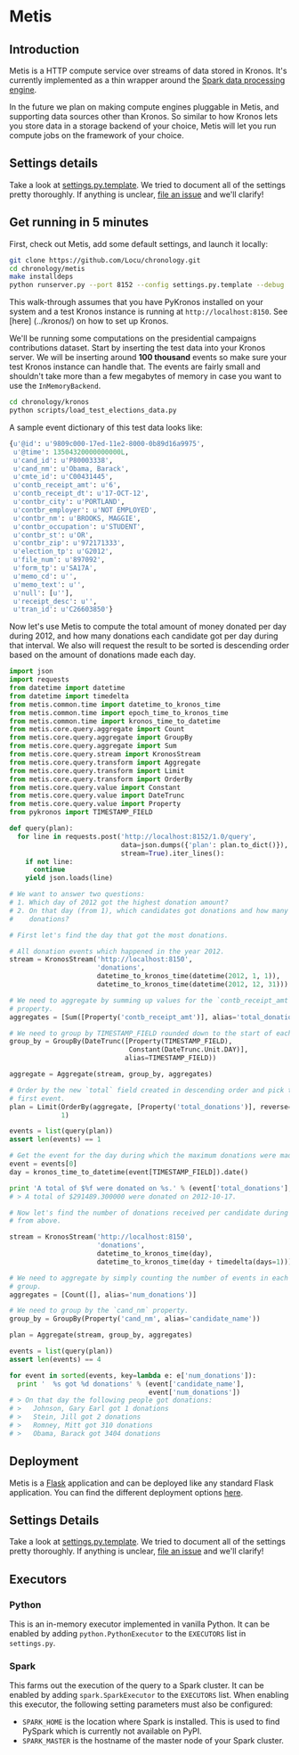 # Metis

## Introduction

Metis is a HTTP compute service over streams of data stored in Kronos. It's
currently implemented as a thin wrapper around the
[Spark data processing engine](http://spark.apache.org/).

In the future we plan on making compute engines pluggable in Metis, and
supporting data sources other than Kronos. So similar to how Kronos lets you
store data in a storage backend of your choice, Metis will let you run compute
jobs on the framework of your choice.

## Settings details

Take a look at [settings.py.template](settings.py.template).  We tried
to document all of the settings pretty thoroughly.  If anything is
unclear, [file an issue](../../../issues?state=open) and we'll clarify!

## Get running in 5 minutes

First, check out Metis, add some default settings, and launch it
locally:

```bash
git clone https://github.com/Locu/chronology.git
cd chronology/metis
make installdeps
python runserver.py --port 8152 --config settings.py.template --debug
```

This walk-through assumes that you have PyKronos installed on your system and
a test Kronos instance is running at `http://localhost:8150`. See [here]
(../kronos/) on how to set up Kronos.

We'll be running some computations on the presidential campaigns contributions
dataset. Start by inserting the test data into your Kronos server. We will be
inserting around **100 thousand** events so make sure your test Kronos instance
can handle that. The events are fairly small and shouldn't take more than a few
megabytes of memory in case you want to use the `InMemoryBackend`.

```bash
cd chronology/kronos
python scripts/load_test_elections_data.py
```

A sample event dictionary of this test data looks like:

```python
{u'@id': u'9809c000-17ed-11e2-8000-0b89d16a9975',
 u'@time': 13504320000000000L,
 u'cand_id': u'P80003338',
 u'cand_nm': u'Obama, Barack',
 u'cmte_id': u'C00431445',
 u'contb_receipt_amt': u'6',
 u'contb_receipt_dt': u'17-OCT-12',
 u'contbr_city': u'PORTLAND',
 u'contbr_employer': u'NOT EMPLOYED',
 u'contbr_nm': u'BROOKS, MAGGIE',
 u'contbr_occupation': u'STUDENT',
 u'contbr_st': u'OR',
 u'contbr_zip': u'972171333',
 u'election_tp': u'G2012',
 u'file_num': u'897092',
 u'form_tp': u'SA17A',
 u'memo_cd': u'',
 u'memo_text': u'',
 u'null': [u''],
 u'receipt_desc': u'',
 u'tran_id': u'C26603850'}
```

Now let's use Metis to compute the total amount of money donated per day
during 2012, and how many donations each candidate got per day during that
interval. We also will request the result to be sorted is descending order
based on the amount of donations made each day.

```python
import json
import requests
from datetime import datetime
from datetime import timedelta
from metis.common.time import datetime_to_kronos_time
from metis.common.time import epoch_time_to_kronos_time
from metis.common.time import kronos_time_to_datetime
from metis.core.query.aggregate import Count
from metis.core.query.aggregate import GroupBy
from metis.core.query.aggregate import Sum
from metis.core.query.stream import KronosStream
from metis.core.query.transform import Aggregate
from metis.core.query.transform import Limit
from metis.core.query.transform import OrderBy
from metis.core.query.value import Constant
from metis.core.query.value import DateTrunc
from metis.core.query.value import Property
from pykronos import TIMESTAMP_FIELD

def query(plan):
  for line in requests.post('http://localhost:8152/1.0/query',
                            data=json.dumps({'plan': plan.to_dict()}),
                            stream=True).iter_lines():
    if not line:
      continue
    yield json.loads(line)

# We want to answer two questions:
# 1. Which day of 2012 got the highest donation amount?
# 2. On that day (from 1), which candidates got donations and how many
#    donations?

# First let's find the day that got the most donations.

# All donation events which happened in the year 2012.
stream = KronosStream('http://localhost:8150',
                      'donations',
                      datetime_to_kronos_time(datetime(2012, 1, 1)),
                      datetime_to_kronos_time(datetime(2012, 12, 31)))

# We need to aggregate by summing up values for the `contb_receipt_amt`
# property.
aggregates = [Sum([Property('contb_receipt_amt')], alias='total_donations')]

# We need to group by TIMESTAMP_FIELD rounded down to the start of each day.
group_by = GroupBy(DateTrunc([Property(TIMESTAMP_FIELD),
                              Constant(DateTrunc.Unit.DAY)],
                             alias=TIMESTAMP_FIELD))

aggregate = Aggregate(stream, group_by, aggregates)

# Order by the new `total` field created in descending order and pick the
# first event.
plan = Limit(OrderBy(aggregate, [Property('total_donations')], reverse=True),
             1)

events = list(query(plan))
assert len(events) == 1

# Get the event for the day during which the maximum donations were made.
event = events[0]
day = kronos_time_to_datetime(event[TIMESTAMP_FIELD]).date()

print 'A total of $%f were donated on %s.' % (event['total_donations'], day)
# > A total of $291489.300000 were donated on 2012-10-17.

# Now let's find the number of donations received per candidate during the day
# from above.

stream = KronosStream('http://localhost:8150',
                      'donations',
                      datetime_to_kronos_time(day),
                      datetime_to_kronos_time(day + timedelta(days=1)))

# We need to aggregate by simply counting the number of events in each
# group.
aggregates = [Count([], alias='num_donations')]

# We need to group by the `cand_nm` property.
group_by = GroupBy(Property('cand_nm', alias='candidate_name'))

plan = Aggregate(stream, group_by, aggregates)

events = list(query(plan))
assert len(events) == 4

for event in sorted(events, key=lambda e: e['num_donations']):
  print '  %s got %d donations' % (event['candidate_name'],
                                   event['num_donations'])
# > On that day the following people got donations:
# >   Johnson, Gary Earl got 1 donations
# >   Stein, Jill got 2 donations
# >   Romney, Mitt got 310 donations
# >   Obama, Barack got 3404 donations
```

## Deployment

Metis is a [Flask](http://flask.pocoo.org/) application and can be deployed
like any standard Flask application. You can find the different deployment
options [here](http://flask.pocoo.org/docs/deploying/).

## Settings Details

Take a look at [settings.py.template](metis/conf/default_settings.py).  We
tried to document all of the settings pretty thoroughly.  If anything is
unclear, [file an issue](../../../issues?state=open) and we'll clarify!

## Executors

### Python

This is an in-memory executor implemented in vanilla Python. It can be enabled
by adding `python.PythonExecutor` to the `EXECUTORS` list in `settings.py`.

### Spark

This farms out the execution of the query to a Spark cluster. It can be enabled
by adding `spark.SparkExecutor` to the `EXECUTORS` list. When enabling this
executor, the following setting parameters must also be configured:

  * `SPARK_HOME` is the location where Spark is installed. This is used to
    find PySpark which is currently not available on PyPI.
  * `SPARK_MASTER` is the hostname of the master node of your Spark cluster.
